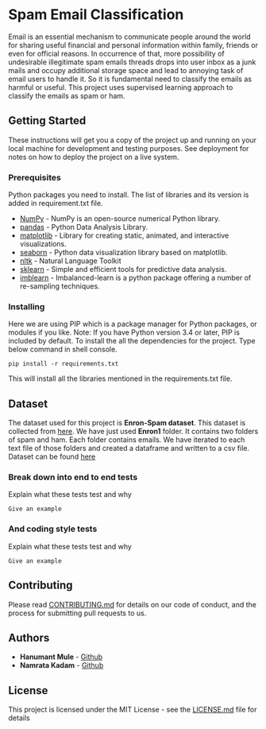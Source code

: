 # Spam Email Classification
Email is an essential mechanism to communicate people around the world for sharing useful financial and personal information within family, friends or even for official reasons. In occurrence of that, more possibility of undesirable illegitimate spam emails threads drops into user inbox as a junk mails and occupy additional storage space and lead to annoying task of email users to handle it. So it is fundamental need to classify the emails as harmful or useful. This project uses supervised learning approach to  classify the emails as spam or ham.

## Getting Started

These instructions will get you a copy of the project up and running on your local machine for development and testing purposes. See deployment for notes on how to deploy the project on a live system.

### Prerequisites

Python packages you need to install. The list of libraries and its version is added in requirement.txt file. 

* [NumPy](https://pypi.org/project/numpy/) - NumPy is an open-source numerical Python library.
* [pandas](https://pandas.pydata.org/) - Python Data Analysis Library.
* [matplotlib](https://matplotlib.org/) - Library for creating static, animated, and interactive visualizations.
* [seaborn](https://seaborn.pydata.org/) - Python data visualization library based on matplotlib.
* [nltk](https://www.nltk.org/) - Natural Language Toolkit 
* [sklearn](https://scikit-learn.org/) - Simple and efficient tools for predictive data analysis.
* [imblearn](https://pypi.org/project/imblearn/) - Imbalanced-learn is a python package offering a number of re-sampling techniques.

### Installing
Here we are using PIP which is a package manager for Python packages, or modules if you like. 
Note: If you have Python version 3.4 or later, PIP is included by default.
To install the all the dependencies for the project. Type below command in shell console. 
```
pip install -r requirements.txt
```
This will install all the libraries mentioned in the requirements.txt file.

## Dataset

The dataset used for this project is **Enron-Spam dataset**. This dataset is collected from [here](http://www2.aueb.gr/users/ion/data/enron-spam/). We have just used **Enron1** folder. It contains two folders of spam and ham. Each folder contains emails. We have iterated to each text file of those folders and created a dataframe and written to a csv file.
Dataset can be found [here](https://github.com/hanumantmule/Email_Classification/blob/main/spam_ham_dataset.csv)

### Break down into end to end tests

Explain what these tests test and why

```
Give an example
```

### And coding style tests

Explain what these tests test and why

```
Give an example
```


## Contributing

Please read [CONTRIBUTING.md](https://github.com/hanumantmule/Email_Classification/blob/main/CONTRIBUTING.md) for details on our code of conduct, and the process for submitting pull requests to us.

## Authors

* **Hanumant Mule** - [Github](https://github.com/hanumantmule/)
* **Namrata Kadam** - [Github](https://github.com/hanumantmule/)

## License

This project is licensed under the MIT License - see the [LICENSE.md](LICENSE.md) file for details
